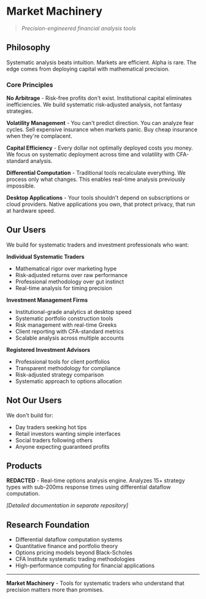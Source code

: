 # Market Machinery

> *Precision-engineered financial analysis tools*

## Philosophy

Systematic analysis beats intuition. Markets are efficient. Alpha is rare. The edge comes from deploying capital with mathematical precision.

### Core Principles

**No Arbitrage** - Risk-free profits don't exist. Institutional capital eliminates inefficiencies. We build systematic risk-adjusted analysis, not fantasy strategies.

**Volatility Management** - You can't predict direction. You can analyze fear cycles. Sell expensive insurance when markets panic. Buy cheap insurance when they're complacent.

**Capital Efficiency** - Every dollar not optimally deployed costs you money. We focus on systematic deployment across time and volatility with CFA-standard analysis.

**Differential Computation** - Traditional tools recalculate everything. We process only what changes. This enables real-time analysis previously impossible.

**Desktop Applications** - Your tools shouldn't depend on subscriptions or cloud providers. Native applications you own, that protect privacy, that run at hardware speed.

## Our Users

We build for systematic traders and investment professionals who want:

**Individual Systematic Traders**
- Mathematical rigor over marketing hype
- Risk-adjusted returns over raw performance  
- Professional methodology over gut instinct
- Real-time analysis for timing precision

**Investment Management Firms**
- Institutional-grade analytics at desktop speed
- Systematic portfolio construction tools
- Risk management with real-time Greeks
- Client reporting with CFA-standard metrics
- Scalable analysis across multiple accounts

**Registered Investment Advisors**
- Professional tools for client portfolios
- Transparent methodology for compliance
- Risk-adjusted strategy comparison
- Systematic approach to options allocation

## Not Our Users

We don't build for:
- Day traders seeking hot tips
- Retail investors wanting simple interfaces
- Social traders following others
- Anyone expecting guaranteed profits

## Products

**REDACTED** - Real-time options analysis engine. Analyzes 15+ strategy types with sub-200ms response times using differential dataflow computation.

*[Detailed documentation in separate repository]*

## Research Foundation

- Differential dataflow computation systems
- Quantitative finance and portfolio theory  
- Options pricing models beyond Black-Scholes
- CFA Institute systematic trading methodologies
- High-performance computing for financial applications

---

**Market Machinery** - Tools for systematic traders who understand that precision matters more than promises.
